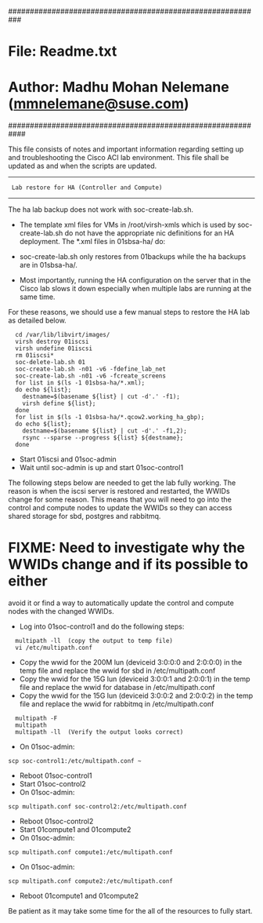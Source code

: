 ###########################################################
# File: Readme.txt
# Author: Madhu Mohan Nelemane (mmnelemane@suse.com)
############################################################

This file consists of notes and important information regarding setting up and
troubleshooting the Cisco ACI lab environment. This file shall be updated as
and when the scripts are updated.

********************************************************
     Lab restore for HA (Controller and Compute)
********************************************************

The ha lab backup does not work with soc-create-lab.sh.

* The template xml files for VMs in /root/virsh-xmls which is used by
  soc-create-lab.sh do not have the appropriate nic definitions for an HA
  deployment.  The *.xml files in 01sbsa-ha/ do:

* soc-create-lab.sh only restores from 01backups while the ha backups are in
  01sbsa-ha/. 
* Most importantly, running the HA configuration on the server that in the
  Cisco lab slows it down especially when multiple labs are running at the same
  time.

For these reasons, we should use a few manual steps to restore the HA lab as
detailed below.

```
  cd /var/lib/libvirt/images/
  virsh destroy 01iscsi
  virsh undefine 01iscsi
  rm 01iscsi*
  soc-delete-lab.sh 01
  soc-create-lab.sh -n01 -v6 -fdefine_lab_net
  soc-create-lab.sh -n01 -v6 -fcreate_screens
  for list in $(ls -1 01sbsa-ha/*.xml); 
  do echo ${list};
    destname=$(basename ${list} | cut -d'.' -f1);
    virsh define ${list};
  done
  for list in $(ls -1 01sbsa-ha/*.qcow2.working_ha_gbp);
  do echo ${list};
    destname=$(basename ${list} | cut -d'.' -f1,2);
    rsync --sparse --progress ${list} ${destname};
  done
```

* Start 01iscsi and 01soc-admin
* Wait until soc-admin is up and start 01soc-control1

The following steps below are needed to get the lab fully working. The reason
is when the iscsi server is restored and restarted, the WWIDs change for some
reason. This means that you will need to go into the control and compute
nodes to update the WWIDs so they can access shared storage for sbd, postgres
and rabbitmq.  

# FIXME: Need to investigate why the WWIDs change and if its possible to either
avoid it or find a way to automatically update the control and compute nodes
with the changed WWIDs.

* Log into 01soc-control1 and do the following steps:

```
  multipath -ll  (copy the output to temp file)
  vi /etc/multipath.conf
```

* Copy the wwid for the 200M lun (deviceid 3:0:0:0 and 2:0:0:0) in the temp
  file and replace the wwid for sbd in /etc/multipath.conf
* Copy the wwid for the 15G lun (deviceid 3:0:0:1 and 2:0:0:1) in the temp
  file and replace the wwid for database in /etc/multipath.conf
* Copy the wwid for the 15G lun (deviceid 3:0:0:2 and 2:0:0:2) in the temp
  file and replace the wwid for rabbitmq in /etc/multipath.conf

```
  multipath -F
  multipath
  multipath -ll  (Verify the output looks correct)
```

* On 01soc-admin:

`scp soc-control1:/etc/multipath.conf ~`

* Reboot 01soc-control1
* Start 01soc-control2
* On 01soc-admin: 

`scp multipath.conf soc-control2:/etc/multipath.conf`
* Reboot 01soc-control2
* Start 01compute1 and 01compute2
* On 01soc-admin: 

`scp multipath.conf compute1:/etc/multipath.conf`

* On 01soc-admin:

`scp multipath.conf compute2:/etc/multipath.conf`

* Reboot 01compute1 and 01compute2

Be patient as it may take some time for the all of the resources to fully
start.

